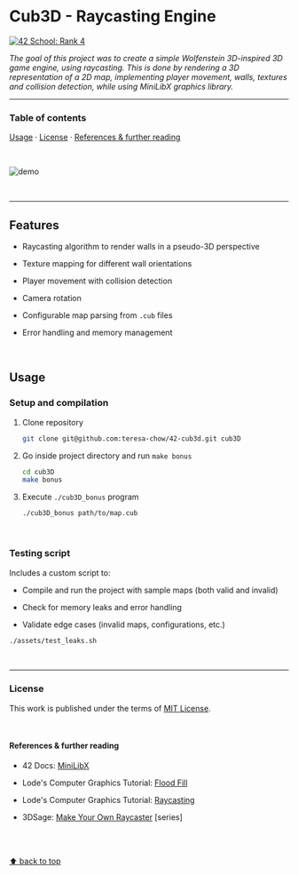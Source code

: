 # Cub3D - Raycasting Engine
[![42 School: Rank 4](https://img.shields.io/badge/42%20School-Rank%204-%2315bbbb)](https://www.42network.org/)

_The goal of this project was to create a simple Wolfenstein 3D-inspired 3D game engine, using raycasting. This is done by rendering a 3D representation of a 2D map, implementing player movement, walls, textures and collision detection, while using MiniLibX graphics library._

___


### Table of contents
[Usage](#usage) · [License](#license) · [References & further reading](#references--further-reading)

</br>

![demo](assets/cub3D.gif)

</br>

___

## Features

- Raycasting algorithm to render walls in a pseudo-3D perspective

- Texture mapping for different wall orientations

- Player movement with collision detection

- Camera rotation

- Configurable map parsing from `.cub` files

- Error handling and memory management

</br>

## Usage
### Setup and compilation

1. Clone repository
    ```bash
    git clone git@github.com:teresa-chow/42-cub3d.git cub3D
    ```

2. Go inside project directory and run `make bonus`
    ```bash
    cd cub3D
    make bonus
    ```

3. Execute `./cub3D_bonus` program
    ```bash
    ./cub3D_bonus path/to/map.cub
    ```

</br>

### Testing script
Includes a custom script to:

- Compile and run the project with sample maps (both valid and invalid)

- Check for memory leaks and error handling

- Validate edge cases (invalid maps, configurations, etc.)

```bash
./assets/test_leaks.sh
```

</br>

___

### License
This work is published under the terms of [MIT License](./LICENSE).

</br>

#### References & further reading

- 42 Docs: [MiniLibX](https://harm-smits.github.io/42docs/libs/minilibx.html)

- Lode's Computer Graphics Tutorial: [Flood Fill](https://lodev.org/cgtutor/floodfill.html)

- Lode's Computer Graphics Tutorial: [Raycasting](https://lodev.org/cgtutor/raycasting.html)

- 3DSage: [Make Your Own Raycaster](https://www.youtube.com/watch?v=gYRrGTC7GtA) [series]

</br></br>

[⬆ back to top](#cub3d---raycasting-engine)
